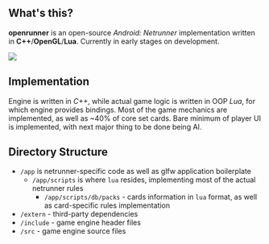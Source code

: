 ## What's this?
__openrunner__ is an open-source _Android: Netrunner_ implementation written in __C++__/__OpenGL__/__Lua__. Currently in early stages on development.

![](https://i.imgur.com/mQ4TX9h.png)

## Implementation
Engine is written in _C++_, while actual game logic is written in OOP _Lua_, for which engine provides bindings. 
Most of the game mechanics are implemented, as well as ~40% of core set cards. Bare minimum of player UI is implemented, with next major thing to be done being AI.

## Directory Structure
* `/app` is netrunner-specific code as well as glfw application boilerplate
  * `/app/scripts` is where `lua` resides, implementing most of the actual netrunner rules
    * `/app/scripts/db/packs` - cards information in `lua` format, as well as card-specific rules implementation
* `/extern` - third-party dependencies
* `/include` - game engine header files
* `/src` - game engine source files

